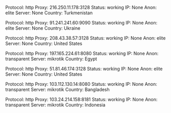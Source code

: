 Protocol: http
Proxy: 216.250.11.178:3128
Status: working
IP: None
Anon: elite
Server: None
Country: Turkmenistan

Protocol: http
Proxy: 91.241.241.60:9090
Status: working
IP: None
Anon: elite
Server: None
Country: Ukraine

Protocol: http
Proxy: 208.43.38.57:3128
Status: working
IP: None
Anon: elite
Server: None
Country: United States

Protocol: http
Proxy: 197.165.224.61:8080
Status: working
IP: None
Anon: transparent
Server: mikrotik
Country: Egypt

Protocol: http
Proxy: 51.81.46.174:3128
Status: working
IP: None
Anon: elite
Server: None
Country: United States

Protocol: http
Proxy: 103.112.130.14:8080
Status: working
IP: None
Anon: transparent
Server: mikrotik
Country: Bangladesh

Protocol: http
Proxy: 103.24.214.158:8181
Status: working
IP: None
Anon: transparent
Server: mikrotik
Country: Indonesia

